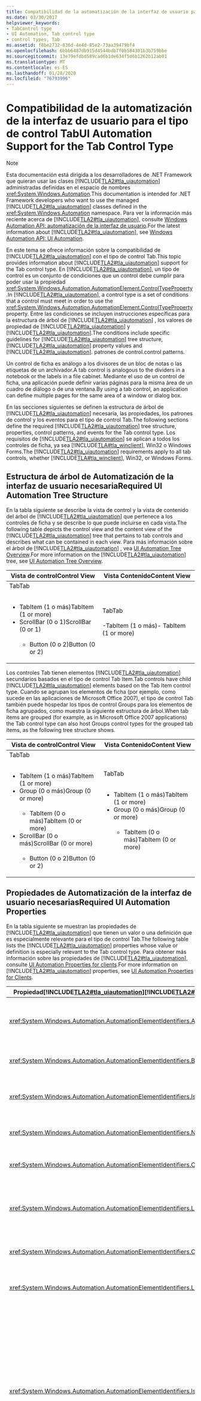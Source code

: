 ```yaml
---
title: Compatibilidad de la automatización de la interfaz de usuario para el tipo de control Tab
ms.date: 03/30/2017
helpviewer_keywords:
- TabControl type
- UI Automation, Tab control type
- control types, Tab
ms.assetid: f8be2732-836d-4e4d-85e2-73aa39479bf4
ms.openlocfilehash: 6bbb6487db915d4544bdb7f0b584301b3b759bbe
ms.sourcegitcommit: 13e79efdbd589cad6b1de634f5d6b1262b12ab01
ms.translationtype: MT
ms.contentlocale: es-ES
ms.lasthandoff: 01/28/2020
ms.locfileid: "76793996"
---
```

# <a name="ui-automation-support-for-the-tab-control-type"></a><span data-ttu-id="03f82-102">Compatibilidad de la automatización de la interfaz de usuario para el tipo de control Tab</span><span class="sxs-lookup"><span data-stu-id="03f82-102">UI Automation Support for the Tab Control Type</span></span>
> [!NOTE]
> <span data-ttu-id="03f82-103">Esta documentación está dirigida a los desarrolladores de .NET Framework que quieran usar las clases [!INCLUDE[TLA2#tla_uiautomation](../../../includes/tla2sharptla-uiautomation-md.md)] administradas definidas en el espacio de nombres <xref:System.Windows.Automation>.</span><span class="sxs-lookup"><span data-stu-id="03f82-103">This documentation is intended for .NET Framework developers who want to use the managed [!INCLUDE[TLA2#tla_uiautomation](../../../includes/tla2sharptla-uiautomation-md.md)] classes defined in the <xref:System.Windows.Automation> namespace.</span></span> <span data-ttu-id="03f82-104">Para ver la información más reciente acerca de [!INCLUDE[TLA2#tla_uiautomation](../../../includes/tla2sharptla-uiautomation-md.md)], consulte [Windows Automation API: automatización de la interfaz de usuario](/windows/win32/winauto/entry-uiauto-win32).</span><span class="sxs-lookup"><span data-stu-id="03f82-104">For the latest information about [!INCLUDE[TLA2#tla_uiautomation](../../../includes/tla2sharptla-uiautomation-md.md)], see [Windows Automation API: UI Automation](/windows/win32/winauto/entry-uiauto-win32).</span></span>  
  
 <span data-ttu-id="03f82-105">En este tema se ofrece información sobre la compatibilidad de [!INCLUDE[TLA2#tla_uiautomation](../../../includes/tla2sharptla-uiautomation-md.md)] con el tipo de control Tab.</span><span class="sxs-lookup"><span data-stu-id="03f82-105">This topic provides information about [!INCLUDE[TLA2#tla_uiautomation](../../../includes/tla2sharptla-uiautomation-md.md)] support for the Tab control type.</span></span> <span data-ttu-id="03f82-106">En [!INCLUDE[TLA2#tla_uiautomation](../../../includes/tla2sharptla-uiautomation-md.md)], un tipo de control es un conjunto de condiciones que un control debe cumplir para poder usar la propiedad <xref:System.Windows.Automation.AutomationElement.ControlTypeProperty> .</span><span class="sxs-lookup"><span data-stu-id="03f82-106">In [!INCLUDE[TLA2#tla_uiautomation](../../../includes/tla2sharptla-uiautomation-md.md)], a control type is a set of conditions that a control must meet in order to use the <xref:System.Windows.Automation.AutomationElement.ControlTypeProperty> property.</span></span> <span data-ttu-id="03f82-107">Entre las condiciones se incluyen instrucciones específicas para la estructura de árbol de [!INCLUDE[TLA2#tla_uiautomation](../../../includes/tla2sharptla-uiautomation-md.md)] , los valores de propiedad de [!INCLUDE[TLA2#tla_uiautomation](../../../includes/tla2sharptla-uiautomation-md.md)] y [!INCLUDE[TLA2#tla_uiautomation](../../../includes/tla2sharptla-uiautomation-md.md)].</span><span class="sxs-lookup"><span data-stu-id="03f82-107">The conditions include specific guidelines for [!INCLUDE[TLA2#tla_uiautomation](../../../includes/tla2sharptla-uiautomation-md.md)] tree structure, [!INCLUDE[TLA2#tla_uiautomation](../../../includes/tla2sharptla-uiautomation-md.md)] property values and [!INCLUDE[TLA2#tla_uiautomation](../../../includes/tla2sharptla-uiautomation-md.md)].</span></span> <span data-ttu-id="03f82-108">patrones de control.</span><span class="sxs-lookup"><span data-stu-id="03f82-108">control patterns.</span></span>  
  
 <span data-ttu-id="03f82-109">Un control de ficha es análogo a los divisores de un bloc de notas o las etiquetas de un archivador.</span><span class="sxs-lookup"><span data-stu-id="03f82-109">A tab control is analogous to the dividers in a notebook or the labels in a file cabinet.</span></span> <span data-ttu-id="03f82-110">Mediante el uso de un control de ficha, una aplicación puede definir varias páginas para la misma área de un cuadro de diálogo o de una ventana.</span><span class="sxs-lookup"><span data-stu-id="03f82-110">By using a tab control, an application can define multiple pages for the same area of a window or dialog box.</span></span>  
  
 <span data-ttu-id="03f82-111">En las secciones siguientes se definen la estructura de árbol de [!INCLUDE[TLA2#tla_uiautomation](../../../includes/tla2sharptla-uiautomation-md.md)] necesaria, las propiedades, los patrones de control y los eventos para el tipo de control Tab.</span><span class="sxs-lookup"><span data-stu-id="03f82-111">The following sections define the required [!INCLUDE[TLA2#tla_uiautomation](../../../includes/tla2sharptla-uiautomation-md.md)] tree structure, properties, control patterns, and events for the Tab control type.</span></span> <span data-ttu-id="03f82-112">Los requisitos de [!INCLUDE[TLA2#tla_uiautomation](../../../includes/tla2sharptla-uiautomation-md.md)] se aplican a todos los controles de ficha, ya sea [!INCLUDE[TLA#tla_winclient](../../../includes/tlasharptla-winclient-md.md)], Win32 o Windows Forms.</span><span class="sxs-lookup"><span data-stu-id="03f82-112">The [!INCLUDE[TLA2#tla_uiautomation](../../../includes/tla2sharptla-uiautomation-md.md)] requirements apply to all tab controls, whether [!INCLUDE[TLA#tla_winclient](../../../includes/tlasharptla-winclient-md.md)], Win32, or Windows Forms.</span></span>  
  
<a name="Required_UI_Automation_Tree_Structure"></a>   
## <a name="required-ui-automation-tree-structure"></a><span data-ttu-id="03f82-113">Estructura de árbol de Automatización de la interfaz de usuario necesaria</span><span class="sxs-lookup"><span data-stu-id="03f82-113">Required UI Automation Tree Structure</span></span>  
 <span data-ttu-id="03f82-114">En la tabla siguiente se describe la vista de control y la vista de contenido del árbol de [!INCLUDE[TLA2#tla_uiautomation](../../../includes/tla2sharptla-uiautomation-md.md)] que pertenece a los controles de ficha y se describe lo que puede incluirse en cada vista.</span><span class="sxs-lookup"><span data-stu-id="03f82-114">The following table depicts the control view and the content view of the [!INCLUDE[TLA2#tla_uiautomation](../../../includes/tla2sharptla-uiautomation-md.md)] tree that pertains to tab controls and describes what can be contained in each view.</span></span> <span data-ttu-id="03f82-115">Para más información sobre el árbol de [!INCLUDE[TLA2#tla_uiautomation](../../../includes/tla2sharptla-uiautomation-md.md)] , vea [UI Automation Tree Overview](ui-automation-tree-overview.md).</span><span class="sxs-lookup"><span data-stu-id="03f82-115">For more information on the [!INCLUDE[TLA2#tla_uiautomation](../../../includes/tla2sharptla-uiautomation-md.md)] tree, see [UI Automation Tree Overview](ui-automation-tree-overview.md).</span></span>  
  
|<span data-ttu-id="03f82-116">Vista de control</span><span class="sxs-lookup"><span data-stu-id="03f82-116">Control View</span></span>|<span data-ttu-id="03f82-117">Vista Contenido</span><span class="sxs-lookup"><span data-stu-id="03f82-117">Content View</span></span>|  
|------------------|------------------|  
|<span data-ttu-id="03f82-118">Tab</span><span class="sxs-lookup"><span data-stu-id="03f82-118">Tab</span></span><br /><br /> <ul><li><span data-ttu-id="03f82-119">TabItem (1 o más)</span><span class="sxs-lookup"><span data-stu-id="03f82-119">TabItem (1 or more)</span></span></li><li><span data-ttu-id="03f82-120">ScrollBar (0 o 1)</span><span class="sxs-lookup"><span data-stu-id="03f82-120">ScrollBar (0 or 1)</span></span><br /><br /> <ul><li><span data-ttu-id="03f82-121">Button (0 o 2)</span><span class="sxs-lookup"><span data-stu-id="03f82-121">Button (0 or 2)</span></span></li></ul></li></ul>|<span data-ttu-id="03f82-122">Tab</span><span class="sxs-lookup"><span data-stu-id="03f82-122">Tab</span></span><br /><br /> <span data-ttu-id="03f82-123">-TabItem (1 o más)</span><span class="sxs-lookup"><span data-stu-id="03f82-123">-   TabItem (1 or more)</span></span>|  
  
 <span data-ttu-id="03f82-124">Los controles Tab tienen elementos [!INCLUDE[TLA2#tla_uiautomation](../../../includes/tla2sharptla-uiautomation-md.md)] secundarios basados en el tipo de control Tab Item.</span><span class="sxs-lookup"><span data-stu-id="03f82-124">Tab controls have child [!INCLUDE[TLA2#tla_uiautomation](../../../includes/tla2sharptla-uiautomation-md.md)] elements based on the Tab Item control type.</span></span> <span data-ttu-id="03f82-125">Cuando se agrupan los elementos de ficha (por ejemplo, como sucede en las aplicaciones de Microsoft Office 2007), el tipo de control Tab también puede hospedar los tipos de control Groups para los elementos de ficha agrupados, como muestra la siguiente estructura de árbol.</span><span class="sxs-lookup"><span data-stu-id="03f82-125">When tab items are grouped (for example, as in Microsoft Office 2007 applications) the Tab control type can also host Groups control types for the grouped tab items, as the following tree structure shows.</span></span>  
  
|<span data-ttu-id="03f82-126">Vista de control</span><span class="sxs-lookup"><span data-stu-id="03f82-126">Control View</span></span>|<span data-ttu-id="03f82-127">Vista Contenido</span><span class="sxs-lookup"><span data-stu-id="03f82-127">Content View</span></span>|  
|------------------|------------------|  
|<span data-ttu-id="03f82-128">Tab</span><span class="sxs-lookup"><span data-stu-id="03f82-128">Tab</span></span><br /><br /> <ul><li><span data-ttu-id="03f82-129">TabItem (1 o más)</span><span class="sxs-lookup"><span data-stu-id="03f82-129">TabItem (1 or more)</span></span></li><li><span data-ttu-id="03f82-130">Group (0 o más)</span><span class="sxs-lookup"><span data-stu-id="03f82-130">Group (0 or more)</span></span><br /><br /> <ul><li><span data-ttu-id="03f82-131">TabItem (0 o más)</span><span class="sxs-lookup"><span data-stu-id="03f82-131">TabItem (0 or more)</span></span></li></ul></li><li><span data-ttu-id="03f82-132">ScrollBar (0 o más)</span><span class="sxs-lookup"><span data-stu-id="03f82-132">ScrollBar (0 or more)</span></span><br /><br /> <ul><li><span data-ttu-id="03f82-133">Button (0 o 2)</span><span class="sxs-lookup"><span data-stu-id="03f82-133">Button (0 or 2)</span></span></li></ul></li></ul>|<span data-ttu-id="03f82-134">Tab</span><span class="sxs-lookup"><span data-stu-id="03f82-134">Tab</span></span><br /><br /> <ul><li><span data-ttu-id="03f82-135">TabItem (1 o más)</span><span class="sxs-lookup"><span data-stu-id="03f82-135">TabItem (1 or more)</span></span></li><li><span data-ttu-id="03f82-136">Group (0 o más)</span><span class="sxs-lookup"><span data-stu-id="03f82-136">Group (0 or more)</span></span><br /><br /> <ul><li><span data-ttu-id="03f82-137">TabItem (0 o más)</span><span class="sxs-lookup"><span data-stu-id="03f82-137">TabItem (0 or more)</span></span></li></ul></li></ul>|  
  
<a name="Required_UI_Automation_Properties"></a>   
## <a name="required-ui-automation-properties"></a><span data-ttu-id="03f82-138">Propiedades de Automatización de la interfaz de usuario necesarias</span><span class="sxs-lookup"><span data-stu-id="03f82-138">Required UI Automation Properties</span></span>  
 <span data-ttu-id="03f82-139">En la tabla siguiente se muestran las propiedades de [!INCLUDE[TLA2#tla_uiautomation](../../../includes/tla2sharptla-uiautomation-md.md)] que tienen un valor o una definición que es especialmente relevante para el tipo de control Tab.</span><span class="sxs-lookup"><span data-stu-id="03f82-139">The following table lists the [!INCLUDE[TLA2#tla_uiautomation](../../../includes/tla2sharptla-uiautomation-md.md)] properties whose value or definition is especially relevant to the Tab control type.</span></span> <span data-ttu-id="03f82-140">Para obtener más información sobre las propiedades de [!INCLUDE[TLA2#tla_uiautomation](../../../includes/tla2sharptla-uiautomation-md.md)], consulte [UI Automation Properties for clients](ui-automation-properties-for-clients.md).</span><span class="sxs-lookup"><span data-stu-id="03f82-140">For more information on [!INCLUDE[TLA2#tla_uiautomation](../../../includes/tla2sharptla-uiautomation-md.md)] properties, see [UI Automation Properties for Clients](ui-automation-properties-for-clients.md).</span></span>  
  
|<span data-ttu-id="03f82-141">Propiedad[!INCLUDE[TLA2#tla_uiautomation](../../../includes/tla2sharptla-uiautomation-md.md)]</span><span class="sxs-lookup"><span data-stu-id="03f82-141">[!INCLUDE[TLA2#tla_uiautomation](../../../includes/tla2sharptla-uiautomation-md.md)] Property</span></span>|<span data-ttu-id="03f82-142">{2&gt;Value&lt;2}</span><span class="sxs-lookup"><span data-stu-id="03f82-142">Value</span></span>|<span data-ttu-id="03f82-143">Notas</span><span class="sxs-lookup"><span data-stu-id="03f82-143">Notes</span></span>|  
|------------------------------------------------------------------------------------|-----------|-----------|  
|<xref:System.Windows.Automation.AutomationElementIdentifiers.AutomationIdProperty>|<span data-ttu-id="03f82-144">Vea las notas.</span><span class="sxs-lookup"><span data-stu-id="03f82-144">See notes.</span></span>|<span data-ttu-id="03f82-145">El valor de esta propiedad debe ser único en todos los controles de una aplicación.</span><span class="sxs-lookup"><span data-stu-id="03f82-145">The value of this property needs to be unique across all controls in an application.</span></span>|  
|<xref:System.Windows.Automation.AutomationElementIdentifiers.BoundingRectangleProperty>|<span data-ttu-id="03f82-146">Vea las notas.</span><span class="sxs-lookup"><span data-stu-id="03f82-146">See notes.</span></span>|<span data-ttu-id="03f82-147">El rectángulo exterior que contiene el control completo.</span><span class="sxs-lookup"><span data-stu-id="03f82-147">The outermost rectangle that contains the whole control.</span></span>|  
|<xref:System.Windows.Automation.AutomationElementIdentifiers.IsKeyboardFocusableProperty>|<span data-ttu-id="03f82-148">Vea las notas.</span><span class="sxs-lookup"><span data-stu-id="03f82-148">See notes.</span></span>|<span data-ttu-id="03f82-149">Si el control puede recibir el foco del teclado, debe admitir esta propiedad.</span><span class="sxs-lookup"><span data-stu-id="03f82-149">If the control can receive keyboard focus, it must support this property.</span></span>|  
|<xref:System.Windows.Automation.AutomationElementIdentifiers.NameProperty>|<span data-ttu-id="03f82-150">Vea las notas.</span><span class="sxs-lookup"><span data-stu-id="03f82-150">See notes.</span></span>|<span data-ttu-id="03f82-151">El control de ficha rara vez requiere una propiedad Name.</span><span class="sxs-lookup"><span data-stu-id="03f82-151">The tab control rarely requires a Name property.</span></span>|  
|<xref:System.Windows.Automation.AutomationElementIdentifiers.ClickablePointProperty>|<span data-ttu-id="03f82-152">No</span><span class="sxs-lookup"><span data-stu-id="03f82-152">No</span></span>|<span data-ttu-id="03f82-153">El control de ficha no tiene un punto donde hacer clic.</span><span class="sxs-lookup"><span data-stu-id="03f82-153">The tab control does not have a clickable point.</span></span>|  
|<xref:System.Windows.Automation.AutomationElementIdentifiers.LabeledByProperty>|<span data-ttu-id="03f82-154">Vea las notas.</span><span class="sxs-lookup"><span data-stu-id="03f82-154">See notes.</span></span>|<span data-ttu-id="03f82-155">Los controles de ficha suelen tener una etiqueta de texto estático que se expone a través de esta propiedad.</span><span class="sxs-lookup"><span data-stu-id="03f82-155">Tab controls typically have a static text label that is exposed through this property.</span></span>|  
|<xref:System.Windows.Automation.AutomationElementIdentifiers.ControlTypeProperty>|<span data-ttu-id="03f82-156">Tab</span><span class="sxs-lookup"><span data-stu-id="03f82-156">Tab</span></span>|<span data-ttu-id="03f82-157">Este valor es el mismo para todos los marcos de trabajo de la interfaz de usuario.</span><span class="sxs-lookup"><span data-stu-id="03f82-157">This value is the same for all UI frameworks.</span></span>|  
|<xref:System.Windows.Automation.AutomationElementIdentifiers.LocalizedControlTypeProperty>|<span data-ttu-id="03f82-158">"ficha"</span><span class="sxs-lookup"><span data-stu-id="03f82-158">"tab"</span></span>|<span data-ttu-id="03f82-159">Cadena localizada que corresponde al tipo de control Tab.</span><span class="sxs-lookup"><span data-stu-id="03f82-159">Localized string corresponding to the Tab control type.</span></span>|  
|<xref:System.Windows.Automation.AutomationElementIdentifiers.IsKeyboardFocusableProperty>|<span data-ttu-id="03f82-160">Verdadero</span><span class="sxs-lookup"><span data-stu-id="03f82-160">True</span></span>|<span data-ttu-id="03f82-161">El tipo de control Tab debe poder recibir el foco de teclado.</span><span class="sxs-lookup"><span data-stu-id="03f82-161">The Tab control type must be able to receive keyboard focus.</span></span> <span data-ttu-id="03f82-162">Normalmente, un cliente de [!INCLUDE[TLA2#tla_uiautomation](../../../includes/tla2sharptla-uiautomation-md.md)] llama a SetFocus en un control de ficha y uno de sus elementos reenvía el foco del teclado al control de ficha.</span><span class="sxs-lookup"><span data-stu-id="03f82-162">Typically, a [!INCLUDE[TLA2#tla_uiautomation](../../../includes/tla2sharptla-uiautomation-md.md)] client calls SetFocus on a tab control and one of its items will forward the keyboard focus to the tab control.</span></span> <span data-ttu-id="03f82-163">Es posible que algunos contenedores de ficha obtengan el foco sin haber establecido el foco en uno de sus elementos.</span><span class="sxs-lookup"><span data-stu-id="03f82-163">It is possible for some tab containers to take focus without setting focus to one of its items.</span></span>|  
|<xref:System.Windows.Automation.AutomationElementIdentifiers.IsContentElementProperty>|<span data-ttu-id="03f82-164">Verdadero</span><span class="sxs-lookup"><span data-stu-id="03f82-164">True</span></span>|<span data-ttu-id="03f82-165">El control de ficha siempre se incluye en la vista de contenido del árbol de [!INCLUDE[TLA2#tla_uiautomation](../../../includes/tla2sharptla-uiautomation-md.md)] .</span><span class="sxs-lookup"><span data-stu-id="03f82-165">The tab control is always included in the content view of the [!INCLUDE[TLA2#tla_uiautomation](../../../includes/tla2sharptla-uiautomation-md.md)] tree.</span></span>|  
|<xref:System.Windows.Automation.AutomationElementIdentifiers.IsControlElementProperty>|<span data-ttu-id="03f82-166">Verdadero</span><span class="sxs-lookup"><span data-stu-id="03f82-166">True</span></span>|<span data-ttu-id="03f82-167">El control de ficha siempre se incluye en la vista de control del árbol de [!INCLUDE[TLA2#tla_uiautomation](../../../includes/tla2sharptla-uiautomation-md.md)] .</span><span class="sxs-lookup"><span data-stu-id="03f82-167">The tab control is always included in the control view of the [!INCLUDE[TLA2#tla_uiautomation](../../../includes/tla2sharptla-uiautomation-md.md)] tree.</span></span>|  
|<xref:System.Windows.Automation.AutomationElementIdentifiers.OrientationProperty>|<span data-ttu-id="03f82-168">Vea las notas.</span><span class="sxs-lookup"><span data-stu-id="03f82-168">See notes.</span></span>|<span data-ttu-id="03f82-169">El control de ficha siempre debe indicar si está colocado horizontal o verticalmente.</span><span class="sxs-lookup"><span data-stu-id="03f82-169">The tab control must always indicate whether it is positioned horizontally or vertically.</span></span>|  
  
<a name="Required_UI_Automation_Control_Patterns_and_Properties"></a>   
## <a name="required-ui-automation-control-patterns-and-properties"></a><span data-ttu-id="03f82-170">Propiedades y patrones de control de Automatización de la interfaz de usuario necesarios</span><span class="sxs-lookup"><span data-stu-id="03f82-170">Required UI Automation Control Patterns and Properties</span></span>  
 <span data-ttu-id="03f82-171">En la tabla siguiente se muestran los patrones de control [!INCLUDE[TLA2#tla_uiautomation](../../../includes/tla2sharptla-uiautomation-md.md)] que se deben admitir por todos los controles de ficha.</span><span class="sxs-lookup"><span data-stu-id="03f82-171">The following table lists the [!INCLUDE[TLA2#tla_uiautomation](../../../includes/tla2sharptla-uiautomation-md.md)] control patterns required to be supported by all tab controls.</span></span> <span data-ttu-id="03f82-172">Para más información sobre los patrones de control, vea [UI Automation Control Patterns Overview](ui-automation-control-patterns-overview.md).</span><span class="sxs-lookup"><span data-stu-id="03f82-172">For more information on control patterns, see [UI Automation Control Patterns Overview](ui-automation-control-patterns-overview.md).</span></span>  
  
|<span data-ttu-id="03f82-173">Patrón de control/Propiedad de patrón</span><span class="sxs-lookup"><span data-stu-id="03f82-173">Control Pattern/Pattern Property</span></span>|<span data-ttu-id="03f82-174">Soporte técnico/valor</span><span class="sxs-lookup"><span data-stu-id="03f82-174">Support/Value</span></span>|<span data-ttu-id="03f82-175">Notas</span><span class="sxs-lookup"><span data-stu-id="03f82-175">Notes</span></span>|  
|---------------------------------------|--------------------|-----------|  
|<xref:System.Windows.Automation.Provider.ISelectionProvider>|<span data-ttu-id="03f82-176">Sí</span><span class="sxs-lookup"><span data-stu-id="03f82-176">Yes</span></span>|<span data-ttu-id="03f82-177">Todos los controles de ficha deben admitir el patrón Selection.</span><span class="sxs-lookup"><span data-stu-id="03f82-177">All tab controls must support the Selection pattern.</span></span>|  
|<xref:System.Windows.Automation.Provider.ISelectionProvider.IsSelectionRequired%2A>|<span data-ttu-id="03f82-178">Verdadero</span><span class="sxs-lookup"><span data-stu-id="03f82-178">True</span></span>|<span data-ttu-id="03f82-179">Los controles de ficha siempre requieren que se realice una selección.</span><span class="sxs-lookup"><span data-stu-id="03f82-179">Tab controls always require that a selection be made.</span></span>|  
|<xref:System.Windows.Automation.Provider.ISelectionProvider.CanSelectMultiple%2A>|<span data-ttu-id="03f82-180">Falso</span><span class="sxs-lookup"><span data-stu-id="03f82-180">False</span></span>|<span data-ttu-id="03f82-181">Los controles de ficha siempre son contenedores de selección única.</span><span class="sxs-lookup"><span data-stu-id="03f82-181">Tab controls are always single-selection containers.</span></span>|  
|<xref:System.Windows.Automation.Provider.IScrollProvider>|<span data-ttu-id="03f82-182">Depende</span><span class="sxs-lookup"><span data-stu-id="03f82-182">Depends</span></span>|<span data-ttu-id="03f82-183">El patrón Scroll se debe admitir en el control de ficha que tiene widgets que permiten el desplazamiento por un conjunto de elementos de ficha.</span><span class="sxs-lookup"><span data-stu-id="03f82-183">The Scroll pattern must be supported in the tab control has widgets that allow for a set of tab items to be scrolled through.</span></span>|  
  
<a name="Required_UI_Automation_Events"></a>   
## <a name="required-ui-automation-events"></a><span data-ttu-id="03f82-184">Eventos de Automatización de la interfaz de usuario necesarios</span><span class="sxs-lookup"><span data-stu-id="03f82-184">Required UI Automation Events</span></span>  
 <span data-ttu-id="03f82-185">En la tabla siguiente se muestran los eventos de [!INCLUDE[TLA2#tla_uiautomation](../../../includes/tla2sharptla-uiautomation-md.md)] que deben admitir todos los controles de ficha.</span><span class="sxs-lookup"><span data-stu-id="03f82-185">The following table lists the [!INCLUDE[TLA2#tla_uiautomation](../../../includes/tla2sharptla-uiautomation-md.md)] events required to be supported by all tab controls.</span></span> <span data-ttu-id="03f82-186">Para más información sobre los eventos, vea [UI Automation Events Overview](ui-automation-events-overview.md).</span><span class="sxs-lookup"><span data-stu-id="03f82-186">For more information on events, see [UI Automation Events Overview](ui-automation-events-overview.md).</span></span>  
  
|<span data-ttu-id="03f82-187">o[!INCLUDE[TLA2#tla_uiautomation](../../../includes/tla2sharptla-uiautomation-md.md)]</span><span class="sxs-lookup"><span data-stu-id="03f82-187">[!INCLUDE[TLA2#tla_uiautomation](../../../includes/tla2sharptla-uiautomation-md.md)] Event</span></span>|<span data-ttu-id="03f82-188">Compatibilidad con</span><span class="sxs-lookup"><span data-stu-id="03f82-188">Support</span></span>|<span data-ttu-id="03f82-189">Notas</span><span class="sxs-lookup"><span data-stu-id="03f82-189">Notes</span></span>|  
|---------------------------------------------------------------------------------|-------------|-----------|  
|<span data-ttu-id="03f82-190">Evento cambiado por propiedad<xref:System.Windows.Automation.AutomationElementIdentifiers.BoundingRectangleProperty> .</span><span class="sxs-lookup"><span data-stu-id="03f82-190"><xref:System.Windows.Automation.AutomationElementIdentifiers.BoundingRectangleProperty> property-changed event.</span></span>|<span data-ttu-id="03f82-191">Requerido</span><span class="sxs-lookup"><span data-stu-id="03f82-191">Required</span></span>|<span data-ttu-id="03f82-192">Ninguno</span><span class="sxs-lookup"><span data-stu-id="03f82-192">None</span></span>|  
|<span data-ttu-id="03f82-193">Evento cambiado por propiedad<xref:System.Windows.Automation.AutomationElementIdentifiers.IsOffscreenProperty> .</span><span class="sxs-lookup"><span data-stu-id="03f82-193"><xref:System.Windows.Automation.AutomationElementIdentifiers.IsOffscreenProperty> property-changed event.</span></span>|<span data-ttu-id="03f82-194">Requerido</span><span class="sxs-lookup"><span data-stu-id="03f82-194">Required</span></span>|<span data-ttu-id="03f82-195">Ninguno</span><span class="sxs-lookup"><span data-stu-id="03f82-195">None</span></span>|  
|<span data-ttu-id="03f82-196">Evento cambiado por propiedad<xref:System.Windows.Automation.AutomationElementIdentifiers.IsEnabledProperty> .</span><span class="sxs-lookup"><span data-stu-id="03f82-196"><xref:System.Windows.Automation.AutomationElementIdentifiers.IsEnabledProperty> property-changed event.</span></span>|<span data-ttu-id="03f82-197">Requerido</span><span class="sxs-lookup"><span data-stu-id="03f82-197">Required</span></span>|<span data-ttu-id="03f82-198">Ninguno</span><span class="sxs-lookup"><span data-stu-id="03f82-198">None</span></span>|  
|<span data-ttu-id="03f82-199">Evento cambiado por propiedad<xref:System.Windows.Automation.ScrollPatternIdentifiers.HorizontallyScrollableProperty> .</span><span class="sxs-lookup"><span data-stu-id="03f82-199"><xref:System.Windows.Automation.ScrollPatternIdentifiers.HorizontallyScrollableProperty> property-changed event.</span></span>|<span data-ttu-id="03f82-200">Depende</span><span class="sxs-lookup"><span data-stu-id="03f82-200">Depends</span></span>|<span data-ttu-id="03f82-201">Ninguno</span><span class="sxs-lookup"><span data-stu-id="03f82-201">None</span></span>|  
|<span data-ttu-id="03f82-202">Evento cambiado por propiedad<xref:System.Windows.Automation.ScrollPatternIdentifiers.HorizontalScrollPercentProperty> .</span><span class="sxs-lookup"><span data-stu-id="03f82-202"><xref:System.Windows.Automation.ScrollPatternIdentifiers.HorizontalScrollPercentProperty> property-changed event.</span></span>|<span data-ttu-id="03f82-203">Depende</span><span class="sxs-lookup"><span data-stu-id="03f82-203">Depends</span></span>|<span data-ttu-id="03f82-204">Ninguno</span><span class="sxs-lookup"><span data-stu-id="03f82-204">None</span></span>|  
|<span data-ttu-id="03f82-205">Evento cambiado por propiedad<xref:System.Windows.Automation.ScrollPatternIdentifiers.HorizontallyScrollableProperty> .</span><span class="sxs-lookup"><span data-stu-id="03f82-205"><xref:System.Windows.Automation.ScrollPatternIdentifiers.HorizontallyScrollableProperty> property-changed event.</span></span>|<span data-ttu-id="03f82-206">Depende</span><span class="sxs-lookup"><span data-stu-id="03f82-206">Depends</span></span>|<span data-ttu-id="03f82-207">Ninguno</span><span class="sxs-lookup"><span data-stu-id="03f82-207">None</span></span>|  
|<span data-ttu-id="03f82-208">Evento cambiado por propiedad<xref:System.Windows.Automation.ScrollPatternIdentifiers.HorizontalViewSizeProperty> .</span><span class="sxs-lookup"><span data-stu-id="03f82-208"><xref:System.Windows.Automation.ScrollPatternIdentifiers.HorizontalViewSizeProperty> property-changed event.</span></span>|<span data-ttu-id="03f82-209">Depende</span><span class="sxs-lookup"><span data-stu-id="03f82-209">Depends</span></span>|<span data-ttu-id="03f82-210">Ninguno</span><span class="sxs-lookup"><span data-stu-id="03f82-210">None</span></span>|  
|<span data-ttu-id="03f82-211">Evento cambiado por propiedad<xref:System.Windows.Automation.ScrollPatternIdentifiers.VerticalScrollPercentProperty> .</span><span class="sxs-lookup"><span data-stu-id="03f82-211"><xref:System.Windows.Automation.ScrollPatternIdentifiers.VerticalScrollPercentProperty> property-changed event.</span></span>|<span data-ttu-id="03f82-212">Depende</span><span class="sxs-lookup"><span data-stu-id="03f82-212">Depends</span></span>|<span data-ttu-id="03f82-213">Ninguno</span><span class="sxs-lookup"><span data-stu-id="03f82-213">None</span></span>|  
|<span data-ttu-id="03f82-214">Evento cambiado por propiedad<xref:System.Windows.Automation.ScrollPatternIdentifiers.VerticalViewSizeProperty> .</span><span class="sxs-lookup"><span data-stu-id="03f82-214"><xref:System.Windows.Automation.ScrollPatternIdentifiers.VerticalViewSizeProperty> property-changed event.</span></span>|<span data-ttu-id="03f82-215">Depende</span><span class="sxs-lookup"><span data-stu-id="03f82-215">Depends</span></span>|<span data-ttu-id="03f82-216">Ninguno</span><span class="sxs-lookup"><span data-stu-id="03f82-216">None</span></span>|  
|<xref:System.Windows.Automation.AutomationElementIdentifiers.AutomationFocusChangedEvent>|<span data-ttu-id="03f82-217">Requerido</span><span class="sxs-lookup"><span data-stu-id="03f82-217">Required</span></span>|<span data-ttu-id="03f82-218">Ninguno</span><span class="sxs-lookup"><span data-stu-id="03f82-218">None</span></span>|  
|<xref:System.Windows.Automation.AutomationElementIdentifiers.StructureChangedEvent>|<span data-ttu-id="03f82-219">Requerido</span><span class="sxs-lookup"><span data-stu-id="03f82-219">Required</span></span>|<span data-ttu-id="03f82-220">Ninguno</span><span class="sxs-lookup"><span data-stu-id="03f82-220">None</span></span>|  
  
## <a name="see-also"></a><span data-ttu-id="03f82-221">Vea también</span><span class="sxs-lookup"><span data-stu-id="03f82-221">See also</span></span>

- <xref:System.Windows.Automation.ControlType.Tab>
- [<span data-ttu-id="03f82-222">Información general sobre tipos de control de Automatización de la interfaz de usuario</span><span class="sxs-lookup"><span data-stu-id="03f82-222">UI Automation Control Types Overview</span></span>](ui-automation-control-types-overview.md)
- [<span data-ttu-id="03f82-223">Información general sobre la Automatización de la interfaz de usuario</span><span class="sxs-lookup"><span data-stu-id="03f82-223">UI Automation Overview</span></span>](ui-automation-overview.md)
